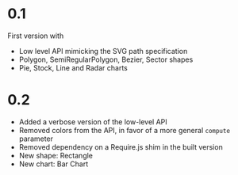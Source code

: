 0.1
===

First version with

* Low level API mimicking the SVG path specification
* Polygon, SemiRegularPolygon, Bezier, Sector shapes
* Pie, Stock, Line and Radar charts

0.2
===

* Added a verbose version of the low-level API
* Removed colors from the API, in favor of a more general `compute` parameter
* Removed dependency on a Require.js shim in the built version
* New shape: Rectangle
* New chart: Bar Chart